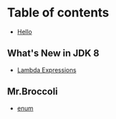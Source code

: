 # Table of contents

* [Hello](README.md)

## What's New in JDK 8

* [Lambda Expressions](whats-new-in-jdk-8/untitled.md)

## Mr.Broccoli

* [enum](mr.broccoli/untitled.md)

